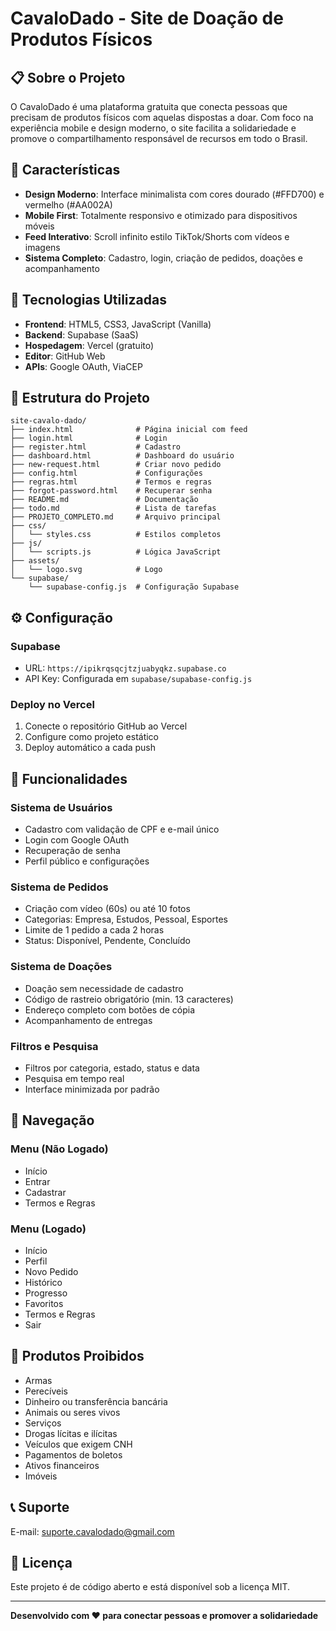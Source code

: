# CavaloDado - Site de Doação de Produtos Físicos

## 📋 Sobre o Projeto

O CavaloDado é uma plataforma gratuita que conecta pessoas que precisam de produtos físicos com aquelas dispostas a doar. Com foco na experiência mobile e design moderno, o site facilita a solidariedade e promove o compartilhamento responsável de recursos em todo o Brasil.

## 🎨 Características

- **Design Moderno**: Interface minimalista com cores dourado (#FFD700) e vermelho (#AA002A)
- **Mobile First**: Totalmente responsivo e otimizado para dispositivos móveis
- **Feed Interativo**: Scroll infinito estilo TikTok/Shorts com vídeos e imagens
- **Sistema Completo**: Cadastro, login, criação de pedidos, doações e acompanhamento

## 🚀 Tecnologias Utilizadas

- **Frontend**: HTML5, CSS3, JavaScript (Vanilla)
- **Backend**: Supabase (SaaS)
- **Hospedagem**: Vercel (gratuito)
- **Editor**: GitHub Web
- **APIs**: Google OAuth, ViaCEP

## 📁 Estrutura do Projeto

```
site-cavalo-dado/
├── index.html              # Página inicial com feed
├── login.html              # Login
├── register.html           # Cadastro
├── dashboard.html          # Dashboard do usuário
├── new-request.html        # Criar novo pedido
├── config.html             # Configurações
├── regras.html             # Termos e regras
├── forgot-password.html    # Recuperar senha
├── README.md               # Documentação
├── todo.md                 # Lista de tarefas
├── PROJETO_COMPLETO.md     # Arquivo principal
├── css/
│   └── styles.css          # Estilos completos
├── js/
│   └── scripts.js          # Lógica JavaScript
├── assets/
│   └── logo.svg            # Logo
└── supabase/
    └── supabase-config.js  # Configuração Supabase
```

## ⚙️ Configuração

### Supabase
- URL: `https://ipikrqsqcjtzjuabyqkz.supabase.co`
- API Key: Configurada em `supabase/supabase-config.js`

### Deploy no Vercel
1. Conecte o repositório GitHub ao Vercel
2. Configure como projeto estático
3. Deploy automático a cada push

## 🔧 Funcionalidades

### Sistema de Usuários
- Cadastro com validação de CPF e e-mail único
- Login com Google OAuth
- Recuperação de senha
- Perfil público e configurações

### Sistema de Pedidos
- Criação com vídeo (60s) ou até 10 fotos
- Categorias: Empresa, Estudos, Pessoal, Esportes
- Limite de 1 pedido a cada 2 horas
- Status: Disponível, Pendente, Concluído

### Sistema de Doações
- Doação sem necessidade de cadastro
- Código de rastreio obrigatório (min. 13 caracteres)
- Endereço completo com botões de cópia
- Acompanhamento de entregas

### Filtros e Pesquisa
- Filtros por categoria, estado, status e data
- Pesquisa em tempo real
- Interface minimizada por padrão

## 📱 Navegação

### Menu (Não Logado)
- Início
- Entrar
- Cadastrar
- Termos e Regras

### Menu (Logado)
- Início
- Perfil
- Novo Pedido
- Histórico
- Progresso
- Favoritos
- Termos e Regras
- Sair

## 🚫 Produtos Proibidos

- Armas
- Perecíveis
- Dinheiro ou transferência bancária
- Animais ou seres vivos
- Serviços
- Drogas lícitas e ilícitas
- Veículos que exigem CNH
- Pagamentos de boletos
- Ativos financeiros
- Imóveis

## 📞 Suporte

E-mail: suporte.cavalodado@gmail.com

## 📄 Licença

Este projeto é de código aberto e está disponível sob a licença MIT.

---

**Desenvolvido com ❤️ para conectar pessoas e promover a solidariedade**

